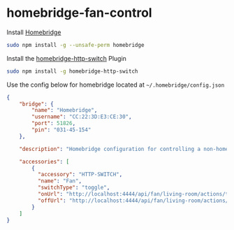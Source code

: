 # homebridge-fan-control

Install [Homebridge](https://github.com/homebridge/homebridge)
```sh
sudo npm install -g --unsafe-perm homebridge
```

Install the [homebridge-http-switch](https://github.com/Supereg/homebridge-http-switch) Plugin

```sh
sudo npm install -g homebridge-http-switch
```

Use the config below for homebridge located at `~/.homebridge/config.json`

```json
{
    "bridge": {
        "name": "Homebridge",
        "username": "CC:22:3D:E3:CE:30",
        "port": 51826,
        "pin": "031-45-154"
    },

    "description": "Homebridge configuration for controlling a non-homekit enabled accessory",

    "accessories": [
        {
          "accessory": "HTTP-SWITCH",
          "name": "Fan",
          "switchType": "toggle",
          "onUrl": "http://localhost:4444/api/fan/living-room/actions/turnOn",
          "offUrl": "http://localhost:4444/api/fan/living-room/actions/turnOff"
        }
    ]
}
```
